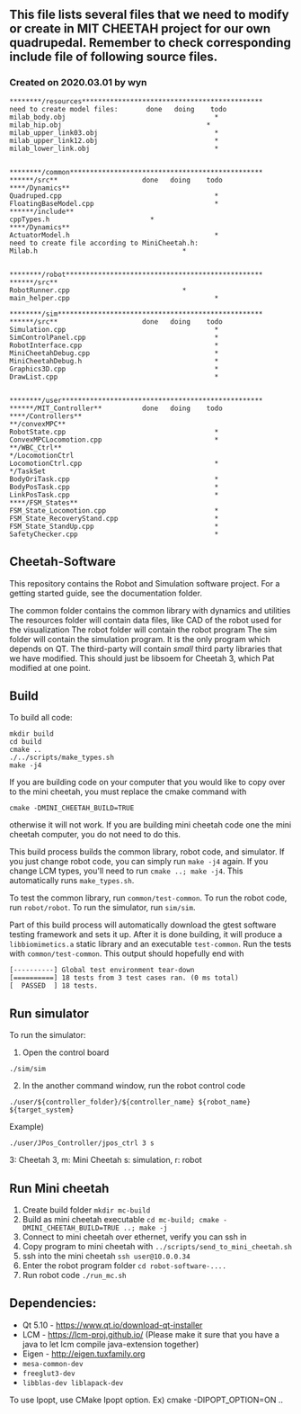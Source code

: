 ## This file lists several files that we need to modify or create in MIT CHEETAH project for our own quadrupedal. Remember to check  corresponding include file of following source files. 

### Created on 2020.03.01 by wyn
```
********/resources*********************************************
need to create model files:       done   doing    todo 
milab_body.obj                                     *
milab_hip.obj                                    *
milab_upper_link03.obj                             *
milab_upper_link12.obj                             *
milab_lower_link.obj                               *


********/common************************************************
******/src**                     done   doing    todo 
****/Dynamics**
Quadruped.cpp                                      *
FloatingBaseModel.cpp                              * 
******/include**
cppTypes.h                         *
****/Dynamics**
ActuatorModel.h                                    *
need to create file according to MiniCheetah.h:
Milab.h                                    *


********/robot*************************************************
******/src**
RobotRunner.cpp                            *
main_helper.cpp                                    *

********/sim***************************************************
******/src**                     done   doing    todo  
Simulation.cpp                                     *
SimControlPanel.cpp                                *
RobotInterface.cpp                                 *
MiniCheetahDebug.cpp                               *
MiniCheetahDebug.h                                 *
Graphics3D.cpp                                     *
DrawList.cpp                                       * 


********/user**************************************************
******/MIT_Controller**          done   doing    todo 
****/Controllers**
**/convexMPC**
RobotState.cpp                                     *
ConvexMPCLocomotion.cpp                            *
**/WBC_Ctrl** 
*/LocomotionCtrl
LocomotionCtrl.cpp                                 *
*/TaskSet
BodyOriTask.cpp                                    *
BodyPosTask.cpp                                    *
LinkPosTask.cpp                                    *
****/FSM_States**
FSM_State_Locomotion.cpp                           *
FSM_State_RecoveryStand.cpp                        *
FSM_State_StandUp.cpp                              *
SafetyChecker.cpp                                  *
```

## Cheetah-Software
This repository contains the Robot and Simulation software project.  For a getting started guide, see the documentation folder.

The common folder contains the common library with dynamics and utilities
The resources folder will contain data files, like CAD of the robot used for the visualization
The robot folder will contain the robot program
The sim folder will contain the simulation program. It is the only program which depends on QT.
The third-party will contain *small* third party libraries that we have modified. This should just be libsoem for Cheetah 3, which Pat modified at one point.

## Build
To build all code:
```
mkdir build
cd build
cmake ..
./../scripts/make_types.sh
make -j4
```

If you are building code on your computer that you would like to copy over to the mini cheetah, you must replace the cmake command with
```
cmake -DMINI_CHEETAH_BUILD=TRUE
```
otherwise it will not work.  If you are building mini cheetah code one the mini cheetah computer, you do not need to do this.

This build process builds the common library, robot code, and simulator. If you just change robot code, you can simply run `make -j4` again. If you change LCM types, you'll need to run `cmake ..; make -j4`. This automatically runs `make_types.sh`.

To test the common library, run `common/test-common`. To run the robot code, run `robot/robot`. To run the simulator, run `sim/sim`.

Part of this build process will automatically download the gtest software testing framework and sets it up. After it is done building, it will produce a `libbiomimetics.a` static library and an executable `test-common`.  Run the tests with `common/test-common`. This output should hopefully end with

```
[----------] Global test environment tear-down
[==========] 18 tests from 3 test cases ran. (0 ms total)
[  PASSED  ] 18 tests.
```
## Run simulator
To run the simulator:
1. Open the control board
```
./sim/sim
```
2. In the another command window, run the robot control code
```
./user/${controller_folder}/${controller_name} ${robot_name} ${target_system}
```
Example)
```
./user/JPos_Controller/jpos_ctrl 3 s
```
3: Cheetah 3, m: Mini Cheetah
s: simulation, r: robot

## Run Mini cheetah
1. Create build folder `mkdir mc-build`
2. Build as mini cheetah executable `cd mc-build; cmake -DMINI_CHEETAH_BUILD=TRUE ..; make -j`
3. Connect to mini cheetah over ethernet, verify you can ssh in
4. Copy program to mini cheetah with `../scripts/send_to_mini_cheetah.sh`
5. ssh into the mini cheetah `ssh user@10.0.0.34`
6. Enter the robot program folder `cd robot-software-....`
7. Run robot code `./run_mc.sh` 



## Dependencies:
- Qt 5.10 - https://www.qt.io/download-qt-installer
- LCM - https://lcm-proj.github.io/ (Please make it sure that you have a java to let lcm compile java-extension together)
- Eigen - http://eigen.tuxfamily.org
- `mesa-common-dev`
- `freeglut3-dev`
- `libblas-dev liblapack-dev`

To use Ipopt, use CMake Ipopt option. Ex) cmake -DIPOPT_OPTION=ON ..
